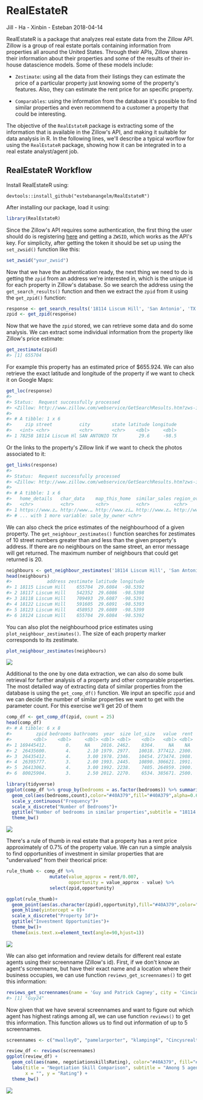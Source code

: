 RealEstateR
================
Jill - Ha - Xinbin - Esteban
2018-04-14

RealEstateR is a package that analyzes real estate data from the Zillow API. Zillow is a group of real estate portals containing information from properties all around the United States. Through their APIs, Zillow shares their information about their properties and some of the results of their in-house datascience models. Some of these models include:

-   `Zestimate`: using all the data from their listings they can estimate the price of a particular property just knowing some of the property's features. Also, they can estimate the rent price for an specific property.

-   `Comparables`: using the information from the database it's possible to find similar properties and even recommend to a customer a property that could be interesting.

The objective of the `RealEstateR` package is extracting some of the information that is available in the Zillow's API, and making it suitable for data analysis in R. In the following lines, we'll describe a typical worflow for using the `RealEstateR` package, showing how it can be integrated in to a real estate analyst/agent job.

RealEstateR Workflow
--------------------

Install RealEstateR using:

    devtools::install_github("estebanangelm/RealEstateR")

After installing our package, load it using:

``` r
library(RealEstateR)
```

Since the Zillow's API requires some authentication, the first thing the user should do is registering [here](http://www.zillow.com/webservice/Registration.htm) and getting a `ZWSID`, which works as the API's key. For simplicity, after getting the token it should be set up using the `set_zwsid()` function like this:

``` r
set_zwsid("your_zwsid")
```

Now that we have the authentication ready, the next thing we need to do is getting the `zpid` from an address we're interested in, which is the unique id for each property in Zillow's database. So we search the address using the `get_search_results()` function and then we extract the `zpid` from it using the `get_zpid()` function:

``` r
response <- get_search_results('18114 Liscum Hill', 'San Antonio', 'TX')
zpid <- get_zpid(response)
```

Now that we have the `zpid` stored, we can retrieve some data and do some analysis. We can extract some individual information from the property like Zillow's price estimate:

``` r
get_zestimate(zpid)
#> [1] 655704
```

For example this property has an estimated price of $655.924. We can also retrieve the exact latitude and longitude of the property if we want to check it on Google Maps:

``` r
get_loc(response)
#> 
#> Status:  Request successfully processed 
#> <Zillow: http://www.zillow.com/webservice/GetSearchResults.htm?zws-id=X1-ZWz1gc6yixcsnf_a57uf&address=18114+Liscum+Hill&citystatezip=San+Antonio%2C+TX>
#> 
#> # A tibble: 1 x 6
#>     zip street          city        state latitude longitude
#>   <int> <chr>           <chr>       <chr>    <dbl>     <dbl>
#> 1 78258 18114 Liscum Hl SAN ANTONIO TX        29.6     -98.5
```

Or the links to the property's Zillow link if we want to check the photos associated to it:

``` r
get_links(response)
#> 
#> Status:  Request successfully processed 
#> <Zillow: http://www.zillow.com/webservice/GetSearchResults.htm?zws-id=X1-ZWz1gc6yixcsnf_a57uf&address=18114+Liscum+Hill&citystatezip=San+Antonio%2C+TX>
#> 
#> # A tibble: 1 x 6
#>   home_details   char_data    map_this_home  similar_sales region_overview
#>   <chr>          <chr>        <chr>          <chr>         <chr>          
#> 1 https://www.z… http://www.… http://www.zi… http://www.z… http://www.zil…
#> # ... with 1 more variable: sale_by_owner <chr>
```

We can also check the price estimates of the neighbourhood of a given property. The `get_neighbour_zestimates()` function searches for zestimates of 10 street numbers greater than and less than the given property's address. If there are no neighbours on the same street, an error message will get returned. The maximum number of neighbours that could get returned is 20.

``` r
neighbours <- get_neighbour_zestimates('18114 Liscum Hill', 'San Antonio', 'TX')
head(neighbours)
#>             address zestimate latitude longitude
#> 1 18115 Liscum Hill    655704  29.6084  -98.5392
#> 2 18117 Liscum Hill    542352  29.6086  -98.5398
#> 3 18118 Liscum Hill    709493  29.6087  -98.5391
#> 4 18122 Liscum Hill    591605  29.6091  -98.5393
#> 5 18123 Liscum Hill    458953  29.6089  -98.5399
#> 6 18124 Liscum Hill    655704  29.6084  -98.5392
```

You can also plot the neighbourhood price estimates using `plot_neighbour_zestimates()`. The size of each property marker corresponds to its zestimate.

``` r
plot_neighbour_zestimates(neighbours)
```

![](realestater_files/figure-markdown_github/unnamed-chunk-10-1.png)

Additional to the one by one data extraction, we can also do some bulk retrieval for further analysis of a property and other comparable properties. The most detailed way of extracting data of similar properties from the database is using the `get_comp_df()` function. We input an specific `zpid` and we can decide the number of similar properties we want to get with the parameter count. For this exercise we'll get 20 of them

``` r
comp_df <- get_comp_df(zpid, count = 25)
head(comp_df)
#> # A tibble: 6 x 8
#>         zpid bedrooms bathrooms  year  size lot_size   value  rent
#>        <dbl>    <dbl>     <dbl> <dbl> <dbl>    <dbl>   <dbl> <dbl>
#> 1 169445412.       0.     NA    2016. 2462.    8364.     NA    NA 
#> 2  26435600.       4.      2.10 1979. 2977.   10018. 377412. 2300.
#> 3  26435412.       4.      3.00 1978. 2346.   10454. 273474. 1908.
#> 4  26395777.       3.      2.00 1993. 2445.   10890. 306621. 1991.
#> 5  26413062.       4.      3.00 1992. 2238.    7405. 264959. 1900.
#> 6  80025904.       3.      2.50 2012. 2270.    6534. 385671. 2500.
```

``` r
library(tidyverse)
ggplot(comp_df %>% group_by(bedrooms = as.factor(bedrooms)) %>% summarize(count = n()))+
  geom_col(aes(bedrooms,count),color="#40A379",fill="#40A379",alpha=0.6)+
  scale_y_continuous("Frequency")+
  scale_x_discrete("Number of Bedrooms")+
  ggtitle("Number of bedrooms in similar properties",subtitle = "18114 Liscum Hill San Antonio, TX")+
  theme_bw()
```

![](realestater_files/figure-markdown_github/unnamed-chunk-12-1.png)

There's a rule of thumb in real estate that a property has a rent price approximately of 0.7% of the property value. We can run a simple analysis to find opportunities of investment in similar properties that are "undervalued" from their theorical price:

``` r
rule_thumb <- comp_df %>% 
                mutate(value_approx = rent/0.007,
                       opportunity = value_approx - value) %>% 
                select(zpid,opportunity)

ggplot(rule_thumb)+
  geom_point(aes(as.character(zpid),opportunity),fill="#40A379",color="#40A379")+
  geom_hline(yintercept = 0)+
  scale_x_discrete("Property Id")+
  ggtitle("Investment Opportunities")+
  theme_bw()+
  theme(axis.text.x=element_text(angle=90,hjust=1))
```

![](realestater_files/figure-markdown_github/unnamed-chunk-13-1.png)

We can also get information and review details for different real estate agents using their screenname (Zillow's id). First, if we don't know an agent's screenname, but have their exact name and a location where their business occupies, we can use function `reviews_get_screennames()` to get this information:

``` r
reviews_get_screennames(name = 'Guy and Patrick Cagney', city = 'Cincinnati', state = 'OH')
#> [1] "Guy24"
```

Now given that we have several screennames and want to figure out which agent has highest ratings among all, we can use function `reviews()` to get this information. This function allows us to find out information of up to 5 screennames.

``` r
screennames <- c("mwalley0", "pamelarporter", "klamping4", "Cincysrealtor", "Guy24") 

review_df <- reviews(screennames)
ggplot(review_df) +
  geom_col(aes(name, negotiationskillsRating), color="#40A379", fill="#40A379", alpha=0.6) + 
  labs(title = "Negotiation Skill Comparison", subtitle = "Among 5 agents in Cincinnati, OH", caption = "Data from Zillow.com",  
       x = "", y = "Rating") + 
  theme_bw()
```

![](realestater_files/figure-markdown_github/unnamed-chunk-15-1.png)
